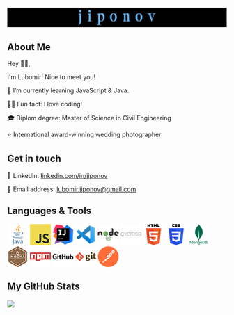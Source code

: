 <p align="center">
<a href="https://github.com/jiponov"><img src="https://github.com/jiponov/jiponov/blob/master/jiponov-cover.jpg" alt="jiponov lubomir"></a>
</p>

## About Me

<p align="left">Hey 👋🏻,

I'm Lubomir! Nice to meet you! 
</p>

<p align="left">🌱 I’m currently learning JavaScript & Java.</p>
<p align="left">👨‍💻 Fun fact: I love coding!</p>
<p align="left">🎓 Diplom degree: Master of Science in Civil Engineering</p>
<p align="left">⭐ International award-winning wedding photographer</p>

## Get in touch

<p align="left">💼 LinkedIn: <a href="https://www.linkedin.com/in/jiponov" target="_blank" rel="noopener">linkedin.com/in/jiponov</a></p>
<p align="left">📧 Email address: <a href="mailto:lubomir.jiponov@gmail.com">lubomir.jiponov@gmail.com</a></p>

## Languages & Tools

<p align="left">
    <a href="https://www.oracle.com/java" target="_blank" rel="noopener nofollow noreferrer"><img src="/icons/java-48x48.png" alt="Java" style="max-width: 100%;"></a>
    <a href="https://developer.mozilla.org/en-US/docs/Web/JavaScript" target="_blank" rel="noopener nofollow noreferrer"><img src="/icons/javascript-48x48.png" alt="JavaScript" style="max-width: 100%;"></a>    
    <a href="https://www.jetbrains.com/idea" target="_blank" rel="noopener nofollow noreferrer"><img src="/icons/intellij-48x48.png" alt="IntelliJ IDEA" style="max-width: 100%;"></a>
    <a href="https://code.visualstudio.com/" target="_blank" rel="noopener nofollow noreferrer"><img src="/icons/vscode-48x48.png" alt="Visual Studio Code" style="max-width: 100%;"></a> 
    <a href="https://nodejs.org/en" target="_blank" rel="noopener nofollow noreferrer"><img src="/icons/nodejs-48x48.png" alt="Node.js" style="max-width: 100%;"></a>
    <a href="https://expressjs.com/" target="_blank" rel="noopener nofollow noreferrer"><img src="/icons/expressjs-48x48.png" alt="Express.js" style="max-width: 100%;"></a>
    <a href="https://html.spec.whatwg.org/" target="_blank" rel="noopener nofollow noreferrer"><img src="/icons/html5-48x48.png" alt="HTML" style="max-width: 100%;"></a>
    <a href="https://www.w3.org/TR/CSS/#css" target="_blank" rel="noopener nofollow noreferrer"><img src="/icons/css3-48x48.png" alt="CSS" style="max-width: 100%;"></a>
    <a href="https://www.mongodb.com/" target="_blank" rel="noopener nofollow noreferrer"><img src="/icons/mongodb-48x48.png" alt="MongoDB" style="max-width: 100%;"></a>
    <a href="https://mochajs.org/" target="_blank" rel="noopener nofollow noreferrer"><img src="/icons/mocha-48x48.png" alt="Mocha" style="max-width: 100%;"></a>
    <a href="https://www.npmjs.com/" target="_blank" rel="noopener nofollow noreferrer"><img src="/icons/npm-48x48.png" alt="npm" style="max-width: 100%;"></a>
    <a href="https://github.com/" target="_blank" rel="noopener nofollow noreferrer"><img src="/icons/github-48x48.png" alt="GitHub" style="max-width: 100%;"></a>
    <a href="https://git-scm.com/" target="_blank" rel="noopener nofollow noreferrer"><img src="/icons/git-48x48.png" alt="Git" style="max-width: 100%;"></a>    
    <a href="https://www.postman.com/" target="_blank" rel="noopener nofollow noreferrer"><img src="/icons/postman-48x48.png" alt="Postman" style="max-width: 100%;"></a>
  </p>
  

## My GitHub Stats

<a href="https://github.com/jiponov/jiponov">
  <img align="center" height="180em" src="https://github-readme-stats.vercel.app/api/top-langs/?username=jiponov&langs_count=8&layout=pie&title_color=62b4f5&text_color=ffffff&bg_color=000000" />
</a>

